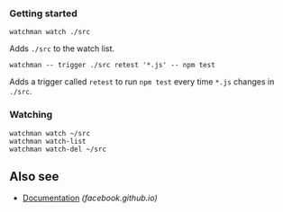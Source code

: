### Getting started

    watchman watch ./src

Adds `./src` to the watch list.

    watchman -- trigger ./src retest '*.js' -- npm test

Adds a trigger called `retest` to run `npm test` every time `*.js` changes in `./src`.

### Watching

    watchman watch ~/src
    watchman watch-list
    watchman watch-del ~/src

Also see
--------

-   [Documentation](https://facebook.github.io/watchman/docs/install.html) *(facebook.github.io)*
